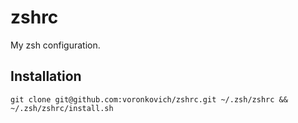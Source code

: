 zshrc
=====

My zsh configuration.

## Installation

    git clone git@github.com:voronkovich/zshrc.git ~/.zsh/zshrc && ~/.zsh/zshrc/install.sh
